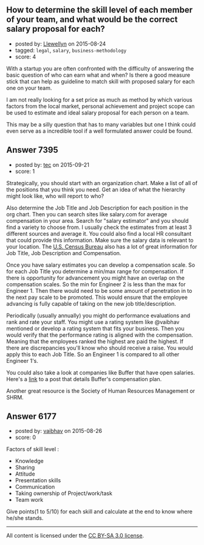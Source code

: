 ## How to determine the skill level of each member of your team, and what would be the correct salary proposal for each?

- posted by: [Llewellyn](https://stackexchange.com/users/1532945/llewellyn) on 2015-08-24
- tagged: `legal`, `salary`, `business-methodology`
- score: 4

<p>With a startup you are often confronted with the difficulty of answering the basic question of who can earn what and when? Is there a good measure stick that can help as guideline to match skill with proposed salary for each one on your team.</p>

<p>I am not really looking for a set price as much as method by which various factors from the local market, personal achievement and project scope can be used to estimate and ideal salary proposal for each person on a team.</p>

<p>This may be a silly question that has to many variables but one I think could even serve as a incredible tool if a well formulated answer could be found.</p>



## Answer 7395

- posted by: [tec](https://stackexchange.com/users/6978947/tec) on 2015-09-21
- score: 1

<p>Strategically, you should start with an organization chart.  Make a list of all of the positions that you think you need.  Get an idea of what the hierarchy might look like, who will report to who?</p>

<p>Also determine the Job Title and Job Description for each position in the org chart. Then you can search sites like salary.com for average compensation in your area.  Search for "salary estimator" and you should find a variety to choose from.  I usually check the estimates from at least 3 different sources and average it.  You could also find a local HR consultant that could provide this information.  Make sure the salary data is relevant to your location.  The <a href="http://www.census.gov/compendia/statab/cats/labor_force_employment_earnings.html" rel="nofollow">U.S. Census Bureau</a> also has a lot of great information for Job Title, Job Description and Compensation.</p>

<p>Once you have salary estimates you can develop a compensation scale. So for each Job Title you determine a min/max range for compensation.  If there is opportunity for advancement you might have an overlap on the compensation scales.  So the min for Engineer 2 is less than the max for Engineer 1.  Then there would need to be some amount of penetration in to the next pay scale to be promoted.  This would ensure that the employee advancing is fully capable of taking on the new job title/description.</p>

<p>Periodically (usually annually) you might do performance evaluations and rank and rate your staff.  You might use a rating system like @vaibhav mentioned or develop a rating system that fits your business.  Then you would verify that the performance rating is aligned with the compensation.  Meaning that the employees ranked the highest are paid the highest.  If there are discrepancies you'll know who should receive a raise.  You would apply this to each Job Title.  So an Engineer 1 is compared to all other Engineer 1's. </p>

<p>You could also take a look at companies like Buffer that have open salaries.  Here's a <a href="https://open.bufferapp.com/introducing-open-salaries-at-buffer-including-our-transparent-formula-and-all-individual-salaries/" rel="nofollow">link</a> to a post that details Buffer's compensation plan. </p>

<p>Another great resource is the Society of Human Resources Management or SHRM.</p>



## Answer 6177

- posted by: [vaibhav](https://stackexchange.com/users/4201882/vaibhav) on 2015-08-26
- score: 0

<p>Factors of skill level : </p>

<ul>
<li>Knowledge</li>
<li>Sharing</li>
<li>Attitude</li>
<li>Presentation skills</li>
<li>Communication</li>
<li>Taking ownership of Project/work/task</li>
<li>Team work</li>
</ul>

<p>Give points(1 to 5/10) for each skill and calculate at the end to know where he/she stands.</p>




---

All content is licensed under the [CC BY-SA 3.0 license](https://creativecommons.org/licenses/by-sa/3.0/).
